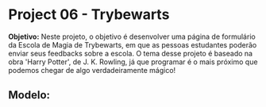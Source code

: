 # Project 06 - Trybewarts 

**Objetivo:** Neste projeto, o objetivo é desenvolver uma página de formulário da Escola de Magia de Trybewarts, em que as pessoas estudantes poderão enviar seus feedbacks sobre a escola. O tema desse projeto é baseado na obra 'Harry Potter', de J. K. Rowling, já que programar é o mais próximo que podemos chegar de algo verdadeiramente mágico! 

## Modelo:

